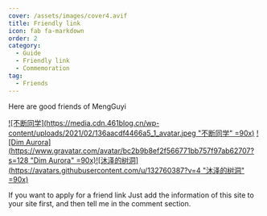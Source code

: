 ```yaml
---
cover: /assets/images/cover4.avif
title: Friendly link
icon: fab fa-markdown
order: 2
category:
  - Guide
  - Friendly link
  - Commemoration
tag:
  - Friends
---
```


Here are good friends of MengGuyi

[![不断同学](https://media.cdn.461blog.cn/wp-content/uploads/2021/02/136aacdf4466a5_1_avatar.jpeg "不断同学" =90x)](https://www.461blog.cn/) [![Dim Aurora](https://www.gravatar.com/avatar/bc2b9b8ef2f566771bb757f97ab62707?s=128 "Dim Aurora" =90x)](https://www.dimaurora.com/)[![沐泽的树洞](https://avatars.githubusercontent.com/u/132760387?v=4 "沐泽的树洞" =90x)](https://zelihole.github.io/)

If you want to apply for a friend link Just add the information of this site to your site first, and then tell me in the comment section.